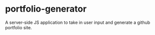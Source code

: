# portfolio-generator

A server-side JS application to take in user input and generate a github portfolio site. 
